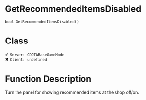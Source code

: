 # GetRecommendedItemsDisabled
```
bool GetRecommendedItemsDisabled()
```
# Class
✔ `Server: CDOTABaseGameMode`  
✖ `Client: undefined`  

# Function Description
Turn the panel for showing recommended items at the shop off/on.
